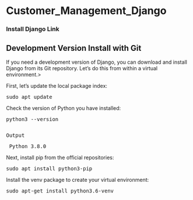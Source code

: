 # Customer_Management_Django


<h3>Install Django <a href="https://www.digitalocean.com/community/tutorials/how-to-install-the-django-web-framework-on-ubuntu-18-04"></a>Link</h3>
<h2>Development Version Install with Git</h2>
<p>If you need a development version of Django, you can download and install Django from its Git repository. Let’s do this from within a virtual environment.></p>
<p>First, let’s update the local package index:</p>
<pre>sudo apt update</pre>
<p>Check the version of Python you have installed:</p>
<pre>python3 --version</pre>
<pre><p color="grey">Output</p> Python 3.8.0</pre>
<p>Next, install pip from the official repositories:</p>
<pre>sudo apt install python3-pip</pre>
<p>Install the venv package to create your virtual environment:</p>
<pre color="grey">sudo apt-get install python3.6-venv</pre>






